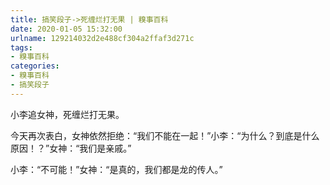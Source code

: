 ```yaml
---
title: 搞笑段子->死缠烂打无果 | 糗事百科
date: 2020-01-05 15:32:00
urlname: 129214032d2e488cf304a2ffaf3d271c
tags: 
- 糗事百科
categories:
- 糗事百科
- 搞笑段子
---
```

小李追女神，死缠烂打无果。

今天再次表白，女神依然拒绝：“我们不能在一起！”小李：“为什么？到底是什么原因！？”女神：“我们是亲戚。”

小李：“不可能！”女神：“是真的，我们都是龙的传人。”


